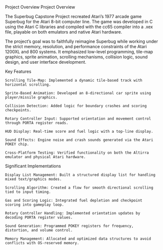 Project Overview
Project Overview

The Superbug Capstone Project recreated Atari’s 1977 arcade game Superbug for the Atari 8-bit computer line. The game was developed in C using the Atari C libraries and compiled with the cc65 compiler into a .xex file, playable on both emulators and native Atari hardware.

The project’s goal was to faithfully reimagine Superbug while working under the strict memory, resolution, and performance constraints of the Atari 1200XL and 800 systems. It emphasized low-level programming, tile-map graphics, sprite animation, scrolling mechanisms, collision logic, sound design, and user interface development.

Key Features

```
Scrolling Tile-Map: Implemented a dynamic tile-based track with horizontal scrolling.

Sprite-Based Animation: Developed an 8-directional car sprite using player/missile graphics.

Collision Detection: Added logic for boundary crashes and scoring checkpoints.

Rotary Controller Input: Supported orientation and movement control through PORTA register reads.

HUD Display: Real-time score and fuel logic with a top-line display.

Sound Effects: Engine noise and crash sounds generated via the Atari POKEY chip.

Cross-Platform Testing: Verified functionality on both the Altirra emulator and physical Atari hardware.
```

Significant Implementations

```
Display List Management: Built a structured display list for handling mixed text/graphics modes.

Scrolling Algorithm: Created a flow for smooth directional scrolling tied to input timing.

Gas and Scoring Logic: Integrated fuel depletion and checkpoint scoring into gameplay loop.

Rotary Controller Handling: Implemented orientation updates by decoding PORTA register values.

Sound Generation: Programmed POKEY registers for frequency, distortion, and volume control.

Memory Management: Allocated and optimized data structures to avoid conflicts with OS-reserved memory.
```
